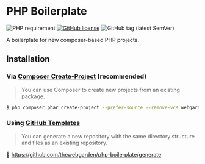 # PHP Boilerplate

![PHP requirement](https://img.shields.io/packagist/php-v/webgarden/php-boilerplate?logo=php&style=for-the-badge "PHP requirement")
[![GitHub license](https://img.shields.io/github/license/thewebgarden/php-boilerplate?style=for-the-badge)](https://github.com/andrzejkupczyk/php-boilerplate/blob/main/LICENSE "License")
![GitHub tag (latest SemVer)](https://img.shields.io/github/v/tag/thewebgarden/php-boilerplate?sort=semver&style=for-the-badge)

A boilerplate for new composer-based PHP projects.

## Installation

### Via [Composer Create-Project](https://getcomposer.org/doc/03-cli.md#create-project) (recommended)

> You can use Composer to create new projects from an existing package.

```bash
$ php composer.phar create-project --prefer-source --remove-vcs webgarden/php-boilerplate new-project
```  

### Using [GitHub Templates](https://docs.github.com/en/free-pro-team@latest/github/creating-cloning-and-archiving-repositories/creating-a-repository-from-a-template)

> You can generate a new repository with the same directory structure and files as an existing repository.

:link: https://github.com/thewebgarden/php-boilerplate/generate
